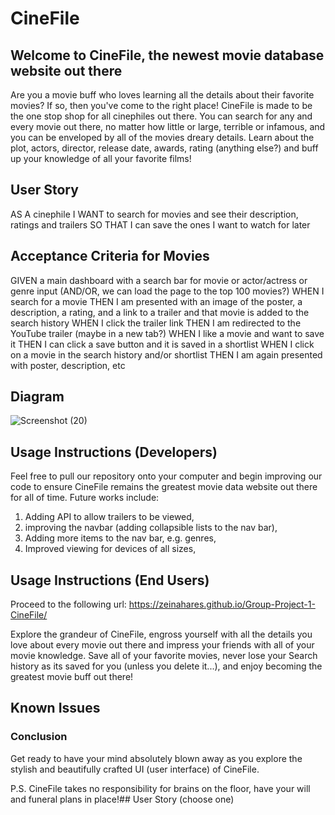 # CineFile

## Welcome to CineFile, the newest movie database website out there
Are you a movie buff who loves learning all the details about their favorite movies? If so, then you've come to the right place! CineFile is made to be the one stop shop for all cinephiles out there. You can search for any and every movie out there, no matter how little or large, terrible or infamous, and you can be enveloped by all of the movies dreary details. Learn about the plot, actors, director, release date, awards, rating (anything else?) and buff up your knowledge of all your favorite films!

## User Story

AS A cinephile
I WANT to search for movies and see their description, ratings and trailers
SO THAT I can save the ones I want to watch for later

## Acceptance Criteria for Movies

GIVEN a main dashboard with a search bar for movie or actor/actress or genre input (AND/OR, we can load the page to the top 100 movies?)
WHEN I search for a movie
THEN I am presented with an image of the poster, a description, a rating, and a link to a trailer and that movie is added to the search history
WHEN I click the trailer link
THEN I am redirected to the YouTube trailer (maybe in a new tab?)
WHEN I like a movie and want to save it
THEN I can click a save button and it is saved in a shortlist
WHEN I click on a movie in the search history and/or shortlist
THEN I am again presented with poster, description, etc

## Diagram

![Screenshot (20)](https://user-images.githubusercontent.com/123338043/228696298-ca4e8d4a-ddf3-4f18-b68f-43c0870bb0b5.png)

## Usage Instructions (Developers)
Feel free to pull our repository onto your computer and begin improving our code to ensure CineFile remains the greatest movie data website out there for all of time.
Future works include:
1. Adding API to allow trailers to be viewed,
2. improving the navbar (adding collapsible lists to the nav bar),
3. Adding more items to the nav bar, e.g. genres,
4. Improved viewing for devices of all sizes,


## Usage Instructions (End Users)
Proceed to the following url: https://zeinahares.github.io/Group-Project-1-CineFile/

Explore the grandeur of CineFile, engross yourself with all the details you love about every movie out there and impress your friends with all of your movie knowledge. Save all of your favorite movies, never lose your Search history as its saved for you (unless you delete it...), and enjoy becoming the greatest movie buff out there!

## Known Issues



### Conclusion
Get ready to have your mind absolutely blown away as you explore the stylish and beautifully crafted UI (user interface) of CineFile.

P.S. CineFile takes no responsibility for brains on the floor, have your will and funeral plans in place!## User Story (choose one)